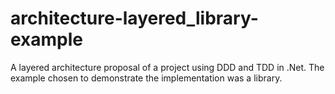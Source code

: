 # architecture-layered_library-example
A layered architecture proposal of a project using DDD and TDD in .Net. The example chosen to demonstrate the implementation was a library.
